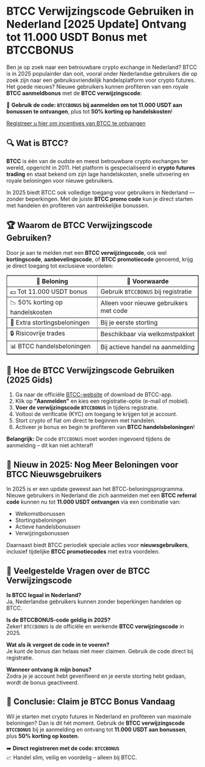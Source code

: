 

<h1> BTCC Verwijzingscode Gebruiken in Nederland [2025 Update]  Ontvang tot 11.000 USDT Bonus met BTCCBONUS</h1>

<p>Ben je op zoek naar een betrouwbare crypto exchange in Nederland? BTCC is in 2025 populairder dan ooit, vooral onder Nederlandse gebruikers die op zoek zijn naar een gebruiksvriendelijk handelsplatform voor crypto futures. Het goede nieuws? Nieuwe gebruikers kunnen profiteren van een royale <strong>BTCC aanmeldbonus</strong> met de <strong>BTCC verwijzingscode</strong>:</p>

<p>🎁 <strong>Gebruik de code: <code>BTCCBONUS</code> bij aanmelden om tot 11.000 USDT aan bonussen te ontvangen</strong>, plus tot <strong>50% korting op handelskosten</strong>!</p>
<p><a href="https://partner.btcc.com/us/c/BTCCBONUS/9303" target="_blank">Registreer u hier om incentives van BTCC te ontvangen</a></p>

<img src="https://images.mirror-media.xyz/publication-images/hqUnb1SNqiBLtBbWor7b2.png?height=960&amp;width=1920" decoding="async" data-nimg="fill" class="css-xah9so" style="position:absolute;top:0;left:0;bottom:0;right:0;box-sizing:border-box;padding:0;border:none;margin:auto;display:block;width:0;height:0;min-width:100%;max-width:100%;min-height:100%;max-height:100%">
<h2>🔍 Wat is BTCC?</h2>
<p><strong>BTCC</strong> is één van de oudste en meest betrouwbare crypto exchanges ter wereld, opgericht in 2011. Het platform is gespecialiseerd in <strong>crypto futures trading</strong> en staat bekend om zijn lage handelskosten, snelle uitvoering en royale beloningen voor nieuwe gebruikers.</p>
<p>In 2025 biedt BTCC ook volledige toegang voor gebruikers in Nederland — zonder beperkingen. Met de juiste <strong>BTCC promo code</strong> kun je direct starten met handelen én profiteren van aantrekkelijke bonussen.</p>

<h2>🏆 Waarom de BTCC Verwijzingscode Gebruiken?</h2>
<p>Door je aan te melden met een <strong>BTCC verwijzingscode</strong>, ook wel <strong>kortingscode</strong>, <strong>aanbevelingscode</strong>, of <strong>BTCC promotiecode</strong> genoemd, krijg je direct toegang tot exclusieve voordelen:</p>

<table border="1" cellpadding="8" cellspacing="0">
<thead>
<tr>
<th>🔑 Beloning</th>
<th>📌 Voorwaarde</th>
</tr>
</thead>
<tbody>
<tr>
<td>💵 Tot 11.000 USDT bonus</td>
<td>Gebruik <code>BTCCBONUS</code> bij registratie</td>
</tr>
<tr>
<td>📉 50% korting op handelskosten</td>
<td>Alleen voor nieuwe gebruikers met code</td>
</tr>
<tr>
<td>🎁 Extra stortingsbeloningen</td>
<td>Bij je eerste storting</td>
</tr>
<tr>
<td>🔒 Risicovrije trades</td>
<td>Beschikbaar via welkomstpakket</td>
</tr>
<tr>
<td>📊 BTCC handelsbeloningen</td>
<td>Bij actieve handel na aanmelding</td>
</tr>
</tbody>
</table>

<h2>🚀 Hoe de BTCC Verwijzingscode Gebruiken (2025 Gids)</h2>
<ol>
<li>Ga naar de officiële <a href="https://www.btcc.com" target="_blank" rel="noopener noreferrer">BTCC-website</a> of download de BTCC-app.</li>
<li>Klik op <strong>"Aanmelden"</strong> en kies een registratie-optie (e-mail of mobiel).</li>
<li><strong>Voer de verwijzingscode <code>BTCCBONUS</code></strong> in tijdens registratie.</li>
<li>Voltooi de verificatie (KYC) om toegang te krijgen tot je account.</li>
<li>Stort crypto of fiat om direct te beginnen met handelen.</li>
<li>Activeer je bonus en begin te profiteren van <strong>BTCC handelsbeloningen</strong>!</li>
</ol>
<p><strong>Belangrijk:</strong> De code <code>BTCCBONUS</code> moet worden ingevoerd tijdens de aanmelding – dit kan niet achteraf!</p>

<h2>🔔 Nieuw in 2025: Nog Meer Beloningen voor BTCC Nieuwsgebruikers</h2>
<p>In 2025 is er een update geweest aan het BTCC-beloningsprogramma. Nieuwe gebruikers in Nederland die zich aanmelden met een <strong>BTCC referral code</strong> kunnen nu tot <strong>11.000 USDT ontvangen</strong> via een combinatie van:</p>
<ul>
<li>Welkomstbonussen</li>
<li>Stortingsbeloningen</li>
<li>Actieve handelsbonussen</li>
<li>Verwijzingsbonussen</li>
</ul>
<p>Daarnaast biedt BTCC periodiek speciale acties voor <strong>nieuwsgebruikers</strong>, inclusief tijdelijke <strong>BTCC promotiecodes</strong> met extra voordelen.</p>

<h2>🤔 Veelgestelde Vragen over de BTCC Verwijzingscode</h2>
<p><strong>Is BTCC legaal in Nederland?</strong><br>Ja, Nederlandse gebruikers kunnen zonder beperkingen handelen op BTCC.</p>
<p><strong>Is de BTCCBONUS-code geldig in 2025?</strong><br>Zeker! <code>BTCCBONUS</code> is de officiële en werkende <strong>BTCC verwijzingscode</strong> in 2025.</p>
<p><strong>Wat als ik vergeet de code in te voeren?</strong><br>Je kunt de bonus dan helaas niet meer claimen. Gebruik de code direct bij registratie.</p>
<p><strong>Wanneer ontvang ik mijn bonus?</strong><br>Zodra je je account hebt geverifieerd en je eerste storting hebt gedaan, wordt de bonus geactiveerd.</p>

<h2>🎯 Conclusie: Claim je BTCC Bonus Vandaag</h2>
<p>Wil je starten met crypto futures in Nederland en profiteren van maximale beloningen? Dan is dit hét moment. Gebruik de <strong>BTCC verwijzingscode <code>BTCCBONUS</code></strong> bij je aanmelding en ontvang tot <strong>11.000 USDT aan bonussen</strong>, plus <strong>50% korting op kosten</strong>.</p>
<p>➡️ <strong>Direct registreren met de code: <code>BTCCBONUS</code></strong><br>📈 Handel slim, veilig en voordelig – alleen bij BTCC.</p>

</body>
</html>
